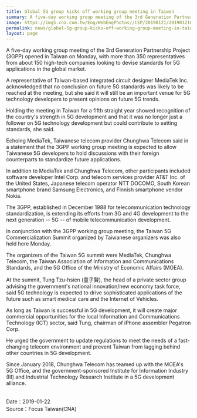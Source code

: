 ```yaml
---
title: Global 5G group kicks off working group meeting in Taiwan
summary: A five-day working group meeting of the 3rd Generation Partnership Project (3GPP) opened in Taiwan on Monday
image: https://img5.cna.com.tw/Eng/WebEngPhotos//CEP/20190121/201901210024t0001.jpg
permalink: news/global-5g-group-kicks-off-working-group-meeting-in-taiwan/
layout: page
---
```

A five-day working group meeting of the 3rd Generation Partnership Project (3GPP) opened in Taiwan on Monday, with more than 350 representatives from about 150 high-tech companies looking to devise standards for 5G applications in the global market.

A representative of Taiwan-based integrated circuit designer MediaTek Inc. acknowledged that no conclusion on future 5G standards was likely to be reached at the meeting, but she said it will still be an important venue for 5G technology developers to present opinions on future 5G trends.

Holding the meeting in Taiwan for a fifth straight year showed recognition of the country's strength in 5G development and that it was no longer just a follower on 5G technology development but could contribute to setting standards, she said.

Echoing MediaTek, Taiwanese telecom provider Chunghwa Telecom said in a statement that the 3GPP working group meeting is expected to allow Taiwanese 5G developers to hold discussions with their foreign counterparts to standardize future applications.

In addition to MediaTek and Chunghwa Telecom, other participants included software developer Intel Corp. and telecom services provider AT&T Inc. of the United States, Japanese telecom operator NTT DOCOMO, South Korean smartphone brand Samsung Electronics, and Finnish smartphone vendor Nokia.

The 3GPP, established in December 1988 for telecommunication technology standardization, is extending its efforts from 3G and 4G development to the next generation -- 5G -- of mobile telecommunication development.

In conjunction with the 3GPP working group meeting, the Taiwan 5G Commercialization Summit organized by Taiwanese organizers was also held here Monday.

The organizers of the Taiwan 5G summit were MediaTek, Chunghwa Telecom, the Taiwan Association of Information and Communications Standards, and the 5G Office of the Ministry of Economic Affairs (MOEA).

At the summit, Tung Tzu-hsien (童子賢), the head of a private sector group advising the government's national innovation/new economy task force, said 5G technology is expected to drive sophisticated applications of the future such as smart medical care and the Internet of Vehicles.

As long as Taiwan is successful in 5G development, it will create major commercial opportunities for the local Information and Communications Technology (ICT) sector, said Tung, chairman of iPhone assembler Pegatron Corp.

He urged the government to update regulations to meet the needs of a fast-changing telecom environment and prevent Taiwan from lagging behind other countries in 5G development.

Since January 2018, Chunghwa Telecom has teamed up with the MOEA's 5G Office, and the government-sponsored Institute for Information Industry (III) and Industrial Technology Research Institute in a 5G development alliance. 

<br/>
Date：2019-01-22
<br/>
Source：Focus Taiwan(CNA)
